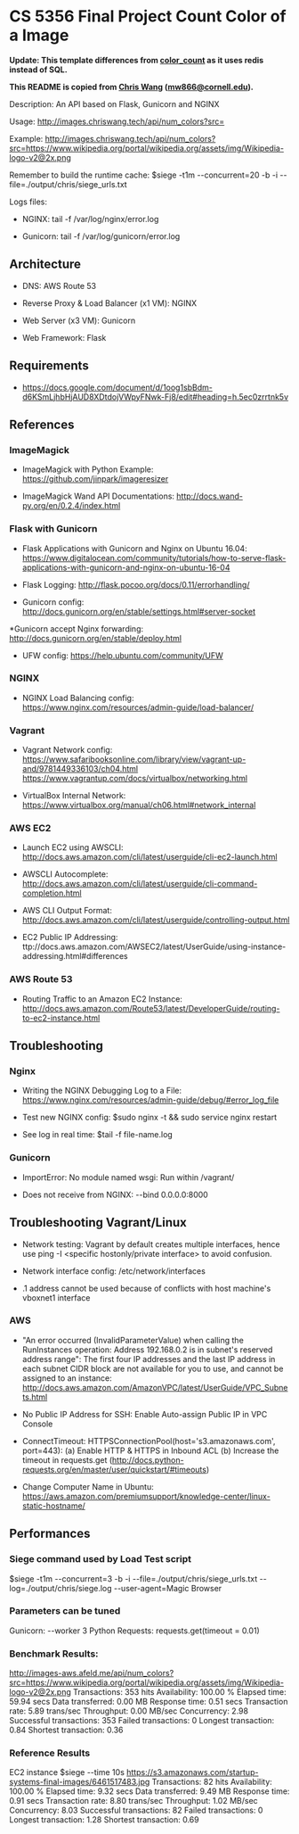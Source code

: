 # CS 5356 Final Project Count Color of a Image

**Update: This template differences from [color_count](https://github.com/gaobocn/color_count) as it uses redis instead of SQL.**

**This README is copied from [Chris Wang](https://github.com/mw866/one-and-done/blob/master/README.md) (mw866@cornell.edu).**

Description: An API based on Flask, Gunicorn and NGINX

Usage: http://images.chriswang.tech/api/num_colors?src=<imageurl>

Example: http://images.chriswang.tech/api/num_colors?src=https://www.wikipedia.org/portal/wikipedia.org/assets/img/Wikipedia-logo-v2@2x.png

Remember to build the runtime cache: $siege -t1m --concurrent=20 -b -i --file=./output/chris/siege_urls.txt

Logs files:
* NGINX: tail -f /var/log/nginx/error.log

* Gunicorn: tail -f /var/log/gunicorn/error.log

## Architecture
* DNS: AWS Route 53

* Reverse Proxy & Load Balancer (x1 VM): NGINX

* Web Server (x3 VM): Gunicorn

* Web Framework: Flask

## Requirements
* https://docs.google.com/document/d/1oog1sbBdm-d6KSmLjhbHjAUD8XDtdojVWpyFNwk-Fj8/edit#heading=h.5ec0zrrtnk5v

## References

### ImageMagick

* ImageMagick with Python Example: https://github.com/jinpark/imageresizer

* ImageMagick Wand API Documentations: http://docs.wand-py.org/en/0.2.4/index.html

### Flask with Gunicorn
* Flask Applications with Gunicorn and Nginx on Ubuntu 16.04: https://www.digitalocean.com/community/tutorials/how-to-serve-flask-applications-with-gunicorn-and-nginx-on-ubuntu-16-04

* Flask Logging: http://flask.pocoo.org/docs/0.11/errorhandling/

* Gunicorn config: http://docs.gunicorn.org/en/stable/settings.html#server-socket

 *Gunicorn accept Nginx forwarding: http://docs.gunicorn.org/en/stable/deploy.html

* UFW config: https://help.ubuntu.com/community/UFW

### NGINX

* NGINX Load Balancing config: https://www.nginx.com/resources/admin-guide/load-balancer/

### Vagrant
* Vagrant Network config:
https://www.safaribooksonline.com/library/view/vagrant-up-and/9781449336103/ch04.html
https://www.vagrantup.com/docs/virtualbox/networking.html

* VirtualBox Internal Network: https://www.virtualbox.org/manual/ch06.html#network_internal

### AWS  EC2

* Launch EC2 using AWSCLI: http://docs.aws.amazon.com/cli/latest/userguide/cli-ec2-launch.html

* AWSCLI Autocomplete: http://docs.aws.amazon.com/cli/latest/userguide/cli-command-completion.html

* AWS CLI Output Format: http://docs.aws.amazon.com/cli/latest/userguide/controlling-output.html

* EC2 Public IP Addressing: ttp://docs.aws.amazon.com/AWSEC2/latest/UserGuide/using-instance-addressing.html#differences

### AWS Route 53

* Routing Traffic to an Amazon EC2 Instance: http://docs.aws.amazon.com/Route53/latest/DeveloperGuide/routing-to-ec2-instance.html

## Troubleshooting

### Nginx

* Writing the NGINX Debugging Log to a File: https://www.nginx.com/resources/admin-guide/debug/#error_log_file

* Test new NGINX config: $sudo nginx -t && sudo service nginx restart

* See log in real time: $tail -f file-name.log

### Gunicorn

* ImportError: No module named wsgi: Run within /vagrant/

* Does not receive from NGINX: --bind 0.0.0.0:8000

## Troubleshooting Vagrant/Linux
* Network testing: Vagrant by default creates multiple interfaces, hence use ping -I <specific hostonly/private interface> to avoid confusion.

* Network interface config: /etc/network/interfaces

* .1 address cannot be used because of conflicts with host machine's vboxnet1 interface


### AWS
* "An error occurred (InvalidParameterValue) when calling the RunInstances operation: Address 192.168.0.2 is in subnet's reserved address range": The first four IP addresses and the last IP address in each subnet CIDR block are not available for you to use, and cannot be assigned to an instance: http://docs.aws.amazon.com/AmazonVPC/latest/UserGuide/VPC_Subnets.html

* No Public IP Address for SSH: Enable Auto-assign Public IP in VPC Console

* ConnectTimeout: HTTPSConnectionPool(host='s3.amazonaws.com', port=443): (a) Enable HTTP & HTTPS in Inbound ACL (b) Increase the timeout in requests.get (http://docs.python-requests.org/en/master/user/quickstart/#timeouts)

* Change Computer Name in Ubuntu: https://aws.amazon.com/premiumsupport/knowledge-center/linux-static-hostname/

## Performances
### Siege command used by Load Test script
$siege -t1m --concurrent=3 -b -i --file=./output/chris/siege_urls.txt --log=./output/chris/siege.log --user-agent=Magic Browser


### Parameters can be tuned
Gunicorn: --worker 3
Python Requests: requests.get(timeout = 0.01)

### Benchmark Results:

http://images-aws.afeld.me/api/num_colors?src=https://www.wikipedia.org/portal/wikipedia.org/assets/img/Wikipedia-logo-v2@2x.png
Transactions:		         353 hits
Availability:		      100.00 %
Elapsed time:		       59.94 secs
Data transferred:	        0.00 MB
Response time:		        0.51 secs
Transaction rate:	        5.89 trans/sec
Throughput:		        0.00 MB/sec
Concurrency:		        2.98
Successful transactions:         353
Failed transactions:	           0
Longest transaction:	        0.84
Shortest transaction:	        0.36


### Reference Results
 EC2 instance $siege --time 10s https://s3.amazonaws.com/startup-systems-final-images/6461517483.jpg
Transactions:		          82 hits
Availability:		      100.00 %
Elapsed time:		        9.32 secs
Data transferred:	        9.49 MB
Response time:		        0.91 secs
Transaction rate:	        8.80 trans/sec
Throughput:		        1.02 MB/sec
Concurrency:		        8.03
Successful transactions:          82
Failed transactions:	           0
Longest transaction:	        1.28
Shortest transaction:	        0.69
